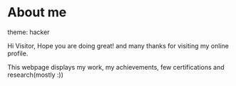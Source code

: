 # About me
theme: hacker

Hi Visitor, Hope you are doing great! and many thanks for visiting my online profile.

This webpage displays my work, my achievements, few certifications and research(mostly :))
